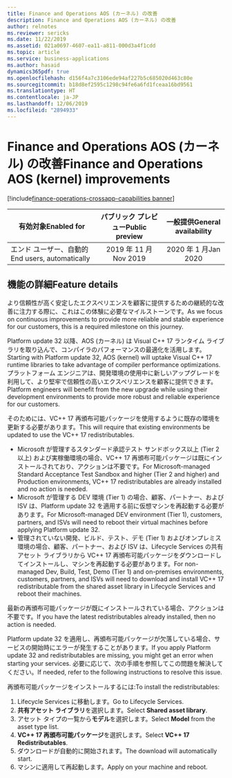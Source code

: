 ```yaml
---
title: Finance and Operations AOS (カーネル) の改善
description: Finance and Operations AOS (カーネル) の改善
author: relnotes
ms.reviewer: sericks
ms.date: 11/22/2019
ms.assetid: 021a0697-4607-ea11-a811-000d3a4f1cdd
ms.topic: article
ms.service: business-applications
ms.author: hasaid
dynamics365pdf: true
ms.openlocfilehash: d156f4a7c3106ede94af227b5c685020d463c80e
ms.sourcegitcommit: b18d8ef2595c1298c94fe6a6fd1fceaa16bd9561
ms.translationtype: HT
ms.contentlocale: ja-JP
ms.lasthandoff: 12/06/2019
ms.locfileid: "2894933"
---
```

# <a name="finance-and-operations-aos-kernel-improvements"></a><span data-ttu-id="45f53-103">Finance and Operations AOS (カーネル) の改善</span><span class="sxs-lookup"><span data-stu-id="45f53-103">Finance and Operations AOS (kernel) improvements</span></span>
[!include[finance-operations-crossapp-capabilities banner](../includes/finance-operations-crossapp-capabilities.md)]

| <span data-ttu-id="45f53-104">有効対象</span><span class="sxs-lookup"><span data-stu-id="45f53-104">Enabled for</span></span>    |  <span data-ttu-id="45f53-105">パブリック プレビュー</span><span class="sxs-lookup"><span data-stu-id="45f53-105">Public preview</span></span> | <span data-ttu-id="45f53-106">一般提供</span><span class="sxs-lookup"><span data-stu-id="45f53-106">General availability</span></span> | 
| ---------- | :----------: |:----------: |
|<span data-ttu-id="45f53-107">エンド ユーザー、自動的</span><span class="sxs-lookup"><span data-stu-id="45f53-107">End users, automatically</span></span>|<span data-ttu-id="45f53-108">2019 年 11 月</span><span class="sxs-lookup"><span data-stu-id="45f53-108">Nov 2019</span></span>| <span data-ttu-id="45f53-109">2020 年 1 月</span><span class="sxs-lookup"><span data-stu-id="45f53-109">Jan 2020</span></span>|






## <a name="feature-details"></a><span data-ttu-id="45f53-110">機能の詳細</span><span class="sxs-lookup"><span data-stu-id="45f53-110">Feature details</span></span>
<!--feature detail start -->
<span data-ttu-id="45f53-111">より信頼性が高く安定したエクスペリエンスを顧客に提供するための継続的な改善に注力する際に、これはこの体験に必要なマイルストーンです。</span><span class="sxs-lookup"><span data-stu-id="45f53-111">As we focus on continuous improvements to provide more reliable and stable experience for our customers, this is a required milestone on this journey.</span></span>

<span data-ttu-id="45f53-112">Platform update 32 以降、AOS (カーネル) は Visual C++ 17 ランタイム ライブラリを取り込んで、コンパイラのパフォーマンスの最適化を活用します。</span><span class="sxs-lookup"><span data-stu-id="45f53-112">Starting with Platform update 32, AOS (kernel) will uptake Visual C++ 17 runtime libraries to take advantage of compiler performance optimizations.</span></span> <span data-ttu-id="45f53-113">プラットフォーム エンジニアは、開発環境の使用中に新しいアップグレードを利用して、より堅牢で信頼性の高いエクスペリエンスを顧客に提供できます。</span><span class="sxs-lookup"><span data-stu-id="45f53-113">Platform engineers will benefit from the new upgrade while using their development environments to provide more robust and reliable experience for our customers.</span></span>

<span data-ttu-id="45f53-114">そのためには、VC++ 17 再頒布可能パッケージを使用するように既存の環境を更新する必要があります。</span><span class="sxs-lookup"><span data-stu-id="45f53-114">This will require that existing environments be updated to use the VC++ 17 redistributables.</span></span>

- <span data-ttu-id="45f53-115">Microsoft が管理するスタンダード承認テスト サンドボックス以上 (Tier 2 以上) および実稼働環境の場合、VC++ 17 再頒布可能パッケージは既にインストールされており、アクションは不要です。</span><span class="sxs-lookup"><span data-stu-id="45f53-115">For Microsoft-managed Standard Acceptance Test Sandbox and higher (Tier 2 and higher) and Production environments, VC++ 17 redistributables are already installed and no action is needed.</span></span>
- <span data-ttu-id="45f53-116">Microsoft が管理する DEV 環境 (Tier 1) の場合、顧客、パートナー、および ISV は、Platform update 32 を適用する前に仮想マシンを再起動する必要があります。</span><span class="sxs-lookup"><span data-stu-id="45f53-116">For Microsoft-managed DEV environment (Tier 1), customers, partners, and ISVs will need to reboot their virtual machines before applying Platform update 32.</span></span>
- <span data-ttu-id="45f53-117">管理されていない開発、ビルド、テスト、デモ (Tier 1) およびオンプレミス環境の場合、顧客、パートナー、および ISV は、Lifecycle Services の共有アセット ライブラリから VC++ 17 再頒布可能パッケージをダウンロードしてインストールし、マシンを再起動する必要があります。</span><span class="sxs-lookup"><span data-stu-id="45f53-117">For non-managed Dev, Build, Test, Demo (Tier 1) and on-premises environments, customers, partners, and ISVs will need to download and install VC++ 17 redistributable from the shared asset library in Lifecycle Services and reboot their machines.</span></span>

<span data-ttu-id="45f53-118">最新の再頒布可能パッケージが既にインストールされている場合、アクションは不要です。</span><span class="sxs-lookup"><span data-stu-id="45f53-118">If you have the latest redistributables already installed, then no action is needed.</span></span>

<span data-ttu-id="45f53-119">Platform update 32 を適用し、再頒布可能パッケージが欠落している場合、サービスの開始時にエラーが発生することがあります。</span><span class="sxs-lookup"><span data-stu-id="45f53-119">If you apply Platform update 32 and redistributables are missing, you might get an error when starting your services.</span></span> <span data-ttu-id="45f53-120">必要に応じて、次の手順を参照してこの問題を解決してください。</span><span class="sxs-lookup"><span data-stu-id="45f53-120">If needed, refer to the following instructions to resolve this issue.</span></span>

<span data-ttu-id="45f53-121">再頒布可能パッケージをインストールするには:</span><span class="sxs-lookup"><span data-stu-id="45f53-121">To install the redistributables:</span></span>

1. <span data-ttu-id="45f53-122">Lifecycle Services に移動します。</span><span class="sxs-lookup"><span data-stu-id="45f53-122">Go to Lifecycle Services.</span></span>
2. <span data-ttu-id="45f53-123">**共有アセット ライブラリ**を選択します。</span><span class="sxs-lookup"><span data-stu-id="45f53-123">Select **Shared asset library**.</span></span>
3. <span data-ttu-id="45f53-124">アセット タイプの一覧から**モデル**を選択します。</span><span class="sxs-lookup"><span data-stu-id="45f53-124">Select **Model** from the asset type list.</span></span>
4. <span data-ttu-id="45f53-125">**VC++ 17 再頒布可能パッケージ**を選択します。</span><span class="sxs-lookup"><span data-stu-id="45f53-125">Select **VC++ 17 Redistributables**.</span></span>
5. <span data-ttu-id="45f53-126">ダウンロードが自動的に開始されます。</span><span class="sxs-lookup"><span data-stu-id="45f53-126">The download will automatically start.</span></span>
6. <span data-ttu-id="45f53-127">マシンに適用して再起動します。</span><span class="sxs-lookup"><span data-stu-id="45f53-127">Apply on your machine and reboot.</span></span>

<!--feature detail end -->









